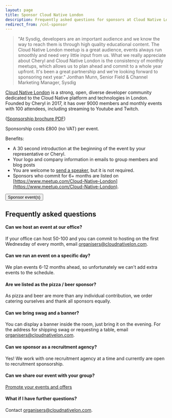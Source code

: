 ```yaml
---
layout: page
title: Sponsor Cloud Native London
description: Frequently asked questions for sponsors at Cloud Native London
redirect_from: /cnl-sponsor
---
```


> "At Sysdig, developers are an important audience and we know the way to reach them is through high quality educational content. The Cloud Native London meetup is a great audience, events always run smoothly and need very little input from us. What we really appreciate about Cheryl and Cloud Native London is the consistency of monthly meetups, which allows us to plan ahead and commit to a whole year upfront. It's been a great partnership and we're looking forward to sponsoring next year."
> Jonthan Munn, Senior Field & Channel Marketing Manager, Sysdig

[Cloud Native London](https://www.meetup.com/Cloud-Native-London/) is a strong, open, diverse developer community dedicated to the Cloud Native platform and technologies in London. Founded by Cheryl in 2017, it has over 9000 members and monthly events with 100 attendees, including streaming to Youtube and Twitch.

([Sponsorship brochure PDF](/cloudnativelondon/sponsorshippdf))

Sponsorship costs £800 (no VAT) per event.

Benefits:
* A 30 second introduction at the beginning of the event by your representative or Cheryl.
* Your logo and company information in emails to group members and blog posts
* You are welcome to [send a speaker](/cloudnativelondon/speak), but it is not required.
* Sponsors who commit for 6+ months are listed on [https://www.meetup.com/Cloud-Native-London​](https://www.meetup.com/Cloud-Native-London).

<button onclick="location.href='/cloudnativelondon/pay'" type="button">
         Sponsor event(s)</button>

## Frequently asked questions

#### Can we host an event at our office?

If your office can host 50-100 and you can commit to hosting on the first Wednesday of every month, email organisers@cloudnativelon.com.

#### Can we run an event on a specific day?

We plan events 6-12 months ahead, so unfortunately we can't add extra events to the schedule.

#### Are we listed as the pizza / beer sponsor?

As pizza and beer are more than any individual contribution, we order catering ourselves and thank all sponsors equally.

#### Can we bring swag and a banner?

You can display a banner inside the room, just bring it on the evening. For the address for shipping swag or requesting a table, email organisers@cloudnativelon.com.

#### Can we sponsor as a recruitment agency?

Yes! We work with one recruitment agency at a time and currently are open to recruitment sponsorship.

#### Can we share our event with your group?

[Promote your events and offers](/cloudnativelondon/share)

#### What if I have further questions?

Contact organisers@cloudnativelon.com.
